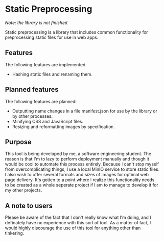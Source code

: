 # Static Preprocessing

*Note: the library is not finished.*

Static preprocessing is a library that includes common functionality for preprocessing static files for use in web apps.

## Features
The following features are implemented:
- Hashing static files and renaming them.

## Planned features
The following features are planned:
- Outputting name changes in a file manifest.json for use by the library or by other processes.
- Minifying CSS and JavaScript files.
- Resizing and reformatting images by specification.

## Purpose
This tool is being developed by me, a software engineering student. The reason is that I'm to lazy to perform deployment manually and though it would be cool to automate this process entirely. Because I can't stop myself from overcomplicating things, I use a local MinIO service to store static files. I also wish to offer several formats and sizes of images for optimal web page delivery. It's gotten to a point where I realize this functionality needs to be created as a whole seperate project if I am to manage to develop it for my other projects.

## A note to users
Please be aware of the fact that I don't really know what I'm doing, and I definately have no experience with this sort of tool. As a matter of fact, I would highly discourage the use of this tool for anything other than tinkering.